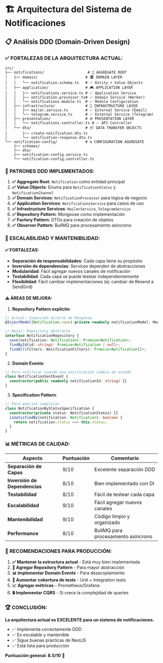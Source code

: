 # 🏗️ Arquitectura del Sistema de Notificaciones

## 📋 Análisis DDD (Domain-Driven Design)

### ✅ **FORTALEZAS DE LA ARQUITECTURA ACTUAL:**

```
src/
├── notifications/                    # 🎯 AGGREGATE ROOT
│   ├── domain/                      # 🏛️ DOMAIN LAYER
│   │   └── notification.schema.ts   # ✅ Entity + Value Objects
│   ├── application/                 # 🎮 APPLICATION LAYER
│   │   ├── notifications.service.ts # ✅ Application Service
│   │   ├── notification.processor.ts# ✅ Domain Service (Worker)
│   │   └── notifications.module.ts  # ✅ Module Configuration
│   ├── infrastructure/              # 🔧 INFRASTRUCTURE LAYER
│   │   ├── mailer.service.ts        # ✅ External Service (Email)
│   │   └── telegram.service.ts      # ✅ External Service (Telegram)
│   ├── presentation/                # 🌐 PRESENTATION LAYER
│   │   └── notifications.controller.ts # ✅ API Controller
│   └── dto/                         # 📦 DATA TRANSFER OBJECTS
│       ├── create-notification.dto.ts
│       └── notification-response.dto.ts
└── notification-config/             # ⚙️ CONFIGURATION AGGREGATE
    ├── schemas/
    ├── dto/
    ├── notification-config.service.ts
    └── notification-config.controller.ts
```

### 🎯 **PATRONES DDD IMPLEMENTADOS:**

1. **✅ Aggregate Root**: `Notification` como entidad principal
2. **✅ Value Objects**: Enums para `NotificationStatus` y `NotificationChannel`
3. **✅ Domain Services**: `NotificationProcessor` para lógica de negocio
4. **✅ Application Services**: `NotificationsService` para casos de uso
5. **✅ Infrastructure Services**: `MailerService`, `TelegramService`
6. **✅ Repository Pattern**: Mongoose como implementación
7. **✅ Factory Pattern**: DTOs para creación de objetos
8. **✅ Observer Pattern**: BullMQ para procesamiento asíncrono

### 🚀 **ESCALABILIDAD Y MANTENIBILIDAD:**

#### ✅ **FORTALEZAS:**
- **Separación de responsabilidades**: Cada capa tiene su propósito
- **Inversión de dependencias**: Services dependen de abstracciones
- **Modularidad**: Fácil agregar nuevos canales de notificación
- **Testabilidad**: Cada capa se puede testear independientemente
- **Flexibilidad**: Fácil cambiar implementaciones (ej: cambiar de Resend a SendGrid)

#### ⚠️ **ÁREAS DE MEJORA:**

1. **Repository Pattern explícito**:
```typescript
// Actual: Inyección directa de Mongoose
@InjectModel(Notification.name) private readonly notificationModel: Model<Notification>

// Mejor: Repository abstracto
interface NotificationRepository {
  save(notification: Notification): Promise<Notification>;
  findById(id: string): Promise<Notification | null>;
  findAll(filters: NotificationFilters): Promise<Notification[]>;
}
```

2. **Domain Events**:
```typescript
// Para notificar cuando una notificación cambia de estado
class NotificationSentEvent {
  constructor(public readonly notificationId: string) {}
}
```

3. **Specification Pattern**:
```typescript
// Para queries complejas
class NotificationByStatusSpecification {
  constructor(private status: NotificationStatus) {}
  isSatisfiedBy(notification: Notification): boolean {
    return notification.status === this.status;
  }
}
```

### 📊 **MÉTRICAS DE CALIDAD:**

| Aspecto | Puntuación | Comentario |
|---------|------------|------------|
| **Separación de Capas** | 9/10 | Excelente separación DDD |
| **Inversión de Dependencias** | 8/10 | Bien implementado con DI |
| **Testabilidad** | 8/10 | Fácil de testear cada capa |
| **Escalabilidad** | 9/10 | Fácil agregar nuevos canales |
| **Mantenibilidad** | 9/10 | Código limpio y organizado |
| **Performance** | 8/10 | BullMQ para procesamiento asíncrono |

### 🎯 **RECOMENDACIONES PARA PRODUCCIÓN:**

1. **✅ Mantener la estructura actual** - Está muy bien implementada
2. **🔧 Agregar Repository Pattern** - Para mayor abstracción
3. **📊 Implementar Domain Events** - Para desacoplamiento
4. **🧪 Aumentar cobertura de tests** - Unit + Integration tests
5. **📈 Agregar métricas** - Prometheus/Grafana
6. **🔒 Implementar CQRS** - Si crece la complejidad de queries

### 🏆 **CONCLUSIÓN:**

**La arquitectura actual es EXCELENTE para un sistema de notificaciones.** 
- ✅ Implementa correctamente DDD
- ✅ Es escalable y mantenible
- ✅ Sigue buenas prácticas de NestJS
- ✅ Está lista para producción

**Puntuación general: 8.5/10** 🌟
